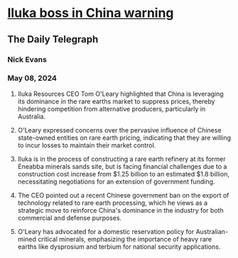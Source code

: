 # [Iluka boss in China warning](https://advance.lexis.com/api/document?collection=news&id=urn:contentItem:6C03-2N31-JD3N-5123-00000-00&context=1519360)
## The Daily Telegraph
### Nick Evans
### May 08, 2024

1. Iluka Resources CEO Tom O'Leary highlighted that China is leveraging its dominance in the rare earths market to suppress prices, thereby hindering competition from alternative producers, particularly in Australia.

2. O'Leary expressed concerns over the pervasive influence of Chinese state-owned entities on rare earth pricing, indicating that they are willing to incur losses to maintain their market control.

3. Iluka is in the process of constructing a rare earth refinery at its former Eneabba minerals sands site, but is facing financial challenges due to a construction cost increase from $1.25 billion to an estimated $1.8 billion, necessitating negotiations for an extension of government funding.

4. The CEO pointed out a recent Chinese government ban on the export of technology related to rare earth processing, which he views as a strategic move to reinforce China's dominance in the industry for both commercial and defense purposes.

5. O'Leary has advocated for a domestic reservation policy for Australian-mined critical minerals, emphasizing the importance of heavy rare earths like dysprosium and terbium for national security applications.